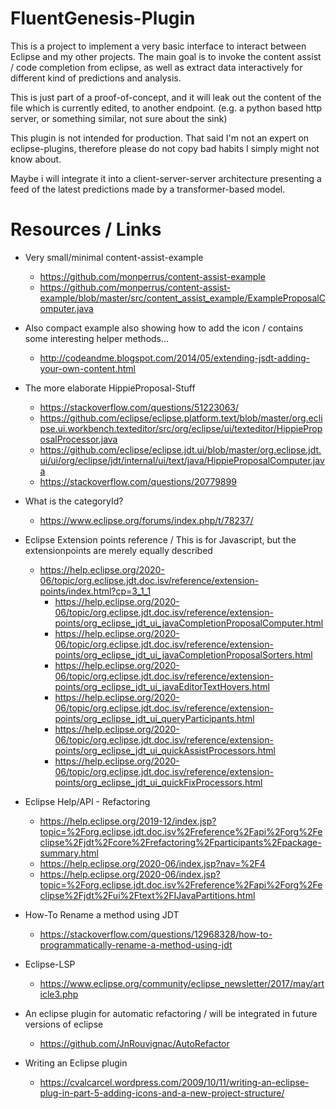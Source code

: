 # FluentGenesis-Plugin

This is a project to implement a very basic interface to interact between Eclipse and my other projects. 
The main goal is to invoke the content assist / code completion from eclipse, as well as extract data 
interactively for different kind of predictions and analysis.

This is just part of a proof-of-concept, and it will leak out the content of the file which is currently edited, 
to another endpoint. (e.g. a python based http server, or something similar, not sure about the sink)

This plugin is not intended for production. That said I'm not an expert  on eclipse-plugins, therefore 
please do not copy bad habits I simply might not know about.

Maybe i will integrate it into a client-server-server architecture presenting a feed of the latest predictions
made by a transformer-based model.

# Resources / Links

* Very small/minimal content-assist-example
  * https://github.com/monperrus/content-assist-example
  * https://github.com/monperrus/content-assist-example/blob/master/src/content_assist_example/ExampleProposalComputer.java
  
* Also compact example also showing how to add the icon / contains some interesting helper methods...
  * http://codeandme.blogspot.com/2014/05/extending-jsdt-adding-your-own-content.html
  
* The more elaborate HippieProposal-Stuff
  * https://stackoverflow.com/questions/51223063/
  * https://github.com/eclipse/eclipse.platform.text/blob/master/org.eclipse.ui.workbench.texteditor/src/org/eclipse/ui/texteditor/HippieProposalProcessor.java
  * https://github.com/eclipse/eclipse.jdt.ui/blob/master/org.eclipse.jdt.ui/ui/org/eclipse/jdt/internal/ui/text/java/HippieProposalComputer.java
  * https://stackoverflow.com/questions/20779899

* What is the categoryId?
  * https://www.eclipse.org/forums/index.php/t/78237/

* Eclipse Extension points reference / This is for Javascript, but the extensionpoints are merely equally described
  * https://help.eclipse.org/2020-06/topic/org.eclipse.jdt.doc.isv/reference/extension-points/index.html?cp=3_1_1
    * https://help.eclipse.org/2020-06/topic/org.eclipse.jdt.doc.isv/reference/extension-points/org_eclipse_jdt_ui_javaCompletionProposalComputer.html
    * https://help.eclipse.org/2020-06/topic/org.eclipse.jdt.doc.isv/reference/extension-points/org_eclipse_jdt_ui_javaCompletionProposalSorters.html
    * https://help.eclipse.org/2020-06/topic/org.eclipse.jdt.doc.isv/reference/extension-points/org_eclipse_jdt_ui_javaEditorTextHovers.html
    * https://help.eclipse.org/2020-06/topic/org.eclipse.jdt.doc.isv/reference/extension-points/org_eclipse_jdt_ui_queryParticipants.html
    * https://help.eclipse.org/2020-06/topic/org.eclipse.jdt.doc.isv/reference/extension-points/org_eclipse_jdt_ui_quickAssistProcessors.html
    * https://help.eclipse.org/2020-06/topic/org.eclipse.jdt.doc.isv/reference/extension-points/org_eclipse_jdt_ui_quickFixProcessors.html

* Eclipse Help/API - Refactoring
  * https://help.eclipse.org/2019-12/index.jsp?topic=%2Forg.eclipse.jdt.doc.isv%2Freference%2Fapi%2Forg%2Feclipse%2Fjdt%2Fcore%2Frefactoring%2Fparticipants%2Fpackage-summary.html
  * https://help.eclipse.org/2020-06/index.jsp?nav=%2F4
  * https://help.eclipse.org/2020-06/index.jsp?topic=%2Forg.eclipse.jdt.doc.isv%2Freference%2Fapi%2Forg%2Feclipse%2Fjdt%2Fui%2Ftext%2FIJavaPartitions.html

* How-To Rename a method using JDT
  * https://stackoverflow.com/questions/12968328/how-to-programmatically-rename-a-method-using-jdt

* Eclipse-LSP
  * https://www.eclipse.org/community/eclipse_newsletter/2017/may/article3.php

* An eclipse plugin for automatic refactoring / will be integrated in future versions of eclipse
  * https://github.com/JnRouvignac/AutoRefactor
  
* Writing an Eclipse plugin
  * https://cvalcarcel.wordpress.com/2009/10/11/writing-an-eclipse-plug-in-part-5-adding-icons-and-a-new-project-structure/
